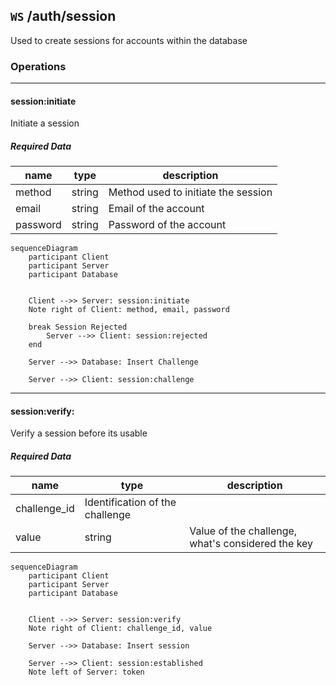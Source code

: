 ## `WS` /auth/session
Used to create sessions for accounts within the database

### Operations

---

#### session:initiate
Initiate a session

##### Required Data
|name|type|description|
|-|-|-|
|method|string|Method used to initiate the session|
|email|string|Email of the account|
|password|string|Password of the account|

```mermaid
sequenceDiagram
    participant Client
    participant Server
    participant Database


    Client -->> Server: session:initiate
    Note right of Client: method, email, password

    break Session Rejected
        Server -->> Client: session:rejected
    end

    Server -->> Database: Insert Challenge

    Server -->> Client: session:challenge
```

---

#### session:verify:
Verify a session before its usable

##### Required Data
|name|type|description|
|-|-|-|
|challenge_id|Identification of the challenge|
|value|string|Value of the challenge, what's considered the key|

```mermaid
sequenceDiagram
    participant Client
    participant Server
    participant Database


    Client -->> Server: session:verify
    Note right of Client: challenge_id, value

    Server -->> Database: Insert session

    Server -->> Client: session:established
    Note left of Server: token
```